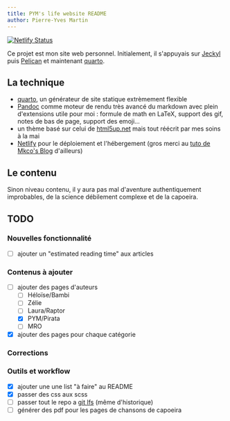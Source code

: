 ```yaml
---
title: PYM's life website README
author: Pierre-Yves Martin
---
```


[![Netlify Status](https://api.netlify.com/api/v1/badges/3c947407-d8d9-4840-b216-78a24967fcbc/deploy-status)](https://app.netlify.com/sites/a-pym-s-life/deploys)

Ce projet est mon site web personnel. Initialement, il s'appuyais sur [Jeckyl](https://jekyllrb.com) puis [Pelican](https://getpelican.com) et maintenant [quarto](https://www.quarto.org).

## La technique

- [quarto](https://www.quarto.org), un générateur de site statique extrèmement flexible
- [Pandoc](https://pandoc.org/MANUAL.html) comme moteur de rendu très avancé du markdown avec plein d'extensions utile pour moi : formule de math en LaTeX, support des gif, notes de bas de page, support des emoji…
- un thème basé sur celui de [html5up.net](html5up.net) mais tout réécrit par mes soins à la mai
- [Netlify](https://netlify.com) pour le déploiement et l'hébergement (gros merci au [tuto de Mkco's Blog](https://mcko.me/en/how-to-deploy-pelican-to-netlify.html) d'ailleurs)

## Le contenu

Sinon niveau contenu, il y aura pas mal d'aventure authentiquement improbables, de la science débilement complexe et de la capoeira.

## TODO

### Nouvelles fonctionnalité

- [ ] ajouter un "estimated reading time" aux articles

### Contenus à ajouter

- [ ] ajouter des pages d'auteurs
  - [ ] Héloïse/Bambi
  - [ ] Zélie
  - [ ] Laura/Raptor
  - [x] PYM/Pirata
  - [ ] MRO
- [x] ajouter des pages pour chaque catégorie

### Corrections

### Outils et workflow

- [x] ajouter une une list "à faire" au README
- [x] passer des css aux scss
- [ ] passer tout le repo a [git lfs](https://git-lfs.github.com) (même d'historique)
- [ ] générer des pdf pour les pages de chansons de capoeira

